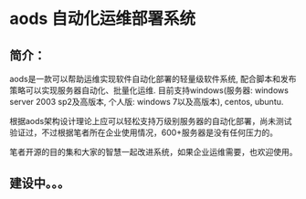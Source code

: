 # aods 自动化运维部署系统
## 简介：
aods是一款可以帮助运维实现软件自动化部署的轻量级软件系统, 配合脚本和发布策略可以实现服务器自动化、批量化运维. 目前支持windows(服务器: windows server 2003 sp2及高版本, 个人版: windows 7以及高版本), centos, ubuntu.

根据aods架构设计理论上应可以轻松支持万级别服务器的自动化部署，尚未测试验证过，不过根据笔者所在企业使用情况，600+服务器是没有任何压力的。

笔者开源的目的集和大家的智慧一起改进系统，如果企业运维需要，也欢迎使用。

## 

## 建设中。。。
